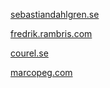 [sebastiandahlgren.se](http://sebastiandahlgren.se)

[fredrik.rambris.com](https://fredrik.rambris.com/)

[courel.se](http://courel.se/)

[marcopeg.com](https://marcopeg.com)